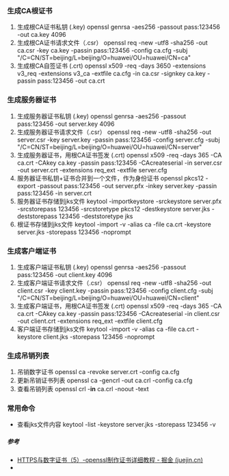 ### 生成CA根证书

1. 生成根CA证书私钥 (.key)
   openssl genrsa -aes256 -passout pass:123456 -out ca.key 4096
2. 生成根CA证书请求文件（.csr）
   openssl req -new -utf8 -sha256 -out ca.csr -key ca.key  -passin pass:123456 -config ca.cfg -subj "/C=CN/ST=beijing/L=beijing/O=huawei/OU=huawei/CN=ca"
3. 生成根CA自签证书 (.crt)
   openssl x509 -req -days 3650 -extensions v3_req -extensions v3_ca -extfile ca.cfg -in ca.csr -signkey ca.key  -passin pass:123456 -out ca.crt

### 生成服务器证书

1. 生成服务器证书私钥 (.key)
   openssl genrsa -aes256 -passout pass:123456 -out server.key 4096
2. 生成服务器证书请求文件（.csr）
   openssl req -new -utf8 -sha256 -out server.csr -key server.key  -passin pass:123456 -config server.cfg -subj "/C=CN/ST=beijing/L=beijing/O=huawei/OU=huawei/CN=server"
3. 生成服务器证书，用根CA证书签发 (.crt)
   openssl x509 -req -days 365 -CA ca.crt -CAkey ca.key -passin pass:123456 -CAcreateserial -in server.csr -out server.crt -extensions req_ext -extfile server.cfg
4. 服务器证书私钥+证书合并到一个文件，作为身份证书
   openssl pkcs12 -export -passout pass:123456 -out server.pfx -inkey server.key -passin pass:123456 -in server.crt
5. 服务器证书存储到jks文件
   keytool -importkeystore -srckeystore server.pfx -srcstorepass 123456 -srcstoretype pkcs12 -destkeystore server.jks -deststorepass 123456 -deststoretype jks
6. 根证书存储到jks文件
   keytool -import -v -alias ca -file ca.crt -keystore server.jks -storepass 123456 -noprompt

### 生成客户端证书

1. 生成客户端证书私钥 (.key)
   openssl genrsa -aes256 -passout pass:123456 -out client.key 4096
2. 生成客户端证书请求文件（.csr）
   openssl req -new -utf8 -sha256 -out client.csr -key client.key  -passin pass:123456 -config client.cfg -subj "/C=CN/ST=beijing/L=beijing/O=huawei/OU=huawei/CN=client"
3. 生成客户端证书，用根CA证书签发 (.crt)
   openssl x509 -req -days 365 -CA ca.crt -CAkey ca.key -passin pass:123456 -CAcreateserial -in client.csr -out client.crt -extensions req_ext -extfile client.cfg
4. 客户端证书存储到jks文件
   keytool -import -v -alias ca -file ca.crt -keystore client.jks -storepass 123456 -noprompt

### 生成吊销列表

1. 吊销数字证书
   openssl ca -revoke server.crt -config ca.cfg
2. 更新吊销证书列表
   openssl ca -gencrl -out ca.crl -config ca.cfg
3. 查看吊销列表
   openssl crl -**in** ca.crl -noout -text

### 常用命令

- 查看jks文件内容
  keytool -list -keystore server.jks -storepass 123456 -v

  

##### 参考

- [HTTPS与数字证书（5）-openssl制作证书详细教程 - 掘金 (juejin.cn)](https://juejin.cn/post/7164229898498736159)
- 


